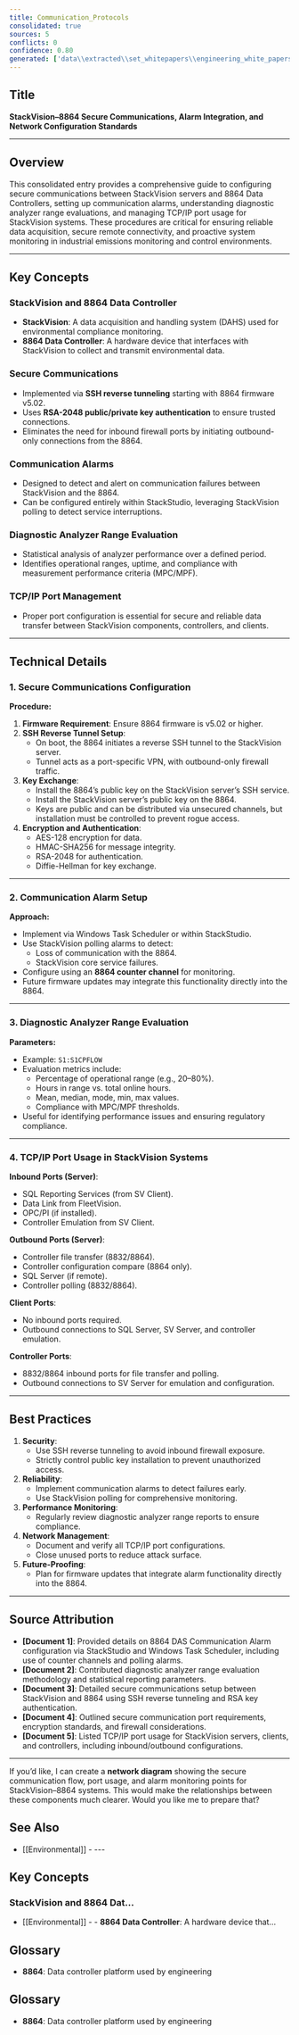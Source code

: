 ```yaml
---
title: Communication_Protocols
consolidated: true
sources: 5
conflicts: 0
confidence: 0.80
generated: ['data\\extracted\\set_whitepapers\\engineering_white_papers_WhitePapers_Alarms_EngineeringStandard-8864DASCommunicationAlarmmsg_208fb445.md', 'data\\extracted\\set_whitepapers\\engineering_white_papers_WhitePapers_SampleTests_DiagnosticAnalyzerRangepdf_c93dddc1.md', 'data\\extracted\\set_whitepapers\\engineering_white_papers_WhitePapers_SecureCommunication_SettingupSecureCommunicationsr4docx_3749cf68.md', 'data\\extracted\\set_whitepapers\\engineering_white_papers_WhitePapers_ServerMigration_ESCSecureCommunicationPortspdf_d3ae44db.md', 'data\\extracted\\set_whitepapers\\engineering_white_papers_WhitePapers_ServerMigration_TCP-IPportsusedbyaStackVisionsystempdf_cf196824.md']  # This would be a timestamp
---
```


## Title
**StackVision–8864 Secure Communications, Alarm Integration, and Network Configuration Standards**

---

## Overview
This consolidated entry provides a comprehensive guide to configuring secure communications between StackVision servers and 8864 Data Controllers, setting up communication alarms, understanding diagnostic analyzer range evaluations, and managing TCP/IP port usage for StackVision systems. These procedures are critical for ensuring reliable data acquisition, secure remote connectivity, and proactive system monitoring in industrial emissions monitoring and control environments.

---

## Key Concepts

### StackVision and 8864 Data Controller
- **StackVision**: A data acquisition and handling system (DAHS) used for environmental compliance monitoring.
- **8864 Data Controller**: A hardware device that interfaces with StackVision to collect and transmit environmental data.

### Secure Communications
- Implemented via **SSH reverse tunneling** starting with 8864 firmware v5.02.
- Uses **RSA-2048 public/private key authentication** to ensure trusted connections.
- Eliminates the need for inbound firewall ports by initiating outbound-only connections from the 8864.

### Communication Alarms
- Designed to detect and alert on communication failures between StackVision and the 8864.
- Can be configured entirely within StackStudio, leveraging StackVision polling to detect service interruptions.

### Diagnostic Analyzer Range Evaluation
- Statistical analysis of analyzer performance over a defined period.
- Identifies operational ranges, uptime, and compliance with measurement performance criteria (MPC/MPF).

### TCP/IP Port Management
- Proper port configuration is essential for secure and reliable data transfer between StackVision components, controllers, and clients.

---

## Technical Details

### 1. Secure Communications Configuration
**Procedure:**
1. **Firmware Requirement**: Ensure 8864 firmware is v5.02 or higher.
2. **SSH Reverse Tunnel Setup**:
   - On boot, the 8864 initiates a reverse SSH tunnel to the StackVision server.
   - Tunnel acts as a port-specific VPN, with outbound-only firewall traffic.
3. **Key Exchange**:
   - Install the 8864’s public key on the StackVision server’s SSH service.
   - Install the StackVision server’s public key on the 8864.
   - Keys are public and can be distributed via unsecured channels, but installation must be controlled to prevent rogue access.
4. **Encryption and Authentication**:
   - AES-128 encryption for data.
   - HMAC-SHA256 for message integrity.
   - RSA-2048 for authentication.
   - Diffie-Hellman for key exchange.

---

### 2. Communication Alarm Setup
**Approach:**
- Implement via Windows Task Scheduler or within StackStudio.
- Use StackVision polling alarms to detect:
  - Loss of communication with the 8864.
  - StackVision core service failures.
- Configure using an **8864 counter channel** for monitoring.
- Future firmware updates may integrate this functionality directly into the 8864.

---

### 3. Diagnostic Analyzer Range Evaluation
**Parameters:**
- Example: `S1:S1CPFLOW`
- Evaluation metrics include:
  - Percentage of operational range (e.g., 20–80%).
  - Hours in range vs. total online hours.
  - Mean, median, mode, min, max values.
  - Compliance with MPC/MPF thresholds.
- Useful for identifying performance issues and ensuring regulatory compliance.

---

### 4. TCP/IP Port Usage in StackVision Systems
**Inbound Ports (Server)**:
- SQL Reporting Services (from SV Client).
- Data Link from FleetVision.
- OPC/PI (if installed).
- Controller Emulation from SV Client.

**Outbound Ports (Server)**:
- Controller file transfer (8832/8864).
- Controller configuration compare (8864 only).
- SQL Server (if remote).
- Controller polling (8832/8864).

**Client Ports**:
- No inbound ports required.
- Outbound connections to SQL Server, SV Server, and controller emulation.

**Controller Ports**:
- 8832/8864 inbound ports for file transfer and polling.
- Outbound connections to SV Server for emulation and configuration.

---

## Best Practices
1. **Security**:
   - Use SSH reverse tunneling to avoid inbound firewall exposure.
   - Strictly control public key installation to prevent unauthorized access.
2. **Reliability**:
   - Implement communication alarms to detect failures early.
   - Use StackVision polling for comprehensive monitoring.
3. **Performance Monitoring**:
   - Regularly review diagnostic analyzer range reports to ensure compliance.
4. **Network Management**:
   - Document and verify all TCP/IP port configurations.
   - Close unused ports to reduce attack surface.
5. **Future-Proofing**:
   - Plan for firmware updates that integrate alarm functionality directly into the 8864.

---

## Source Attribution
- **[Document 1]**: Provided details on 8864 DAS Communication Alarm configuration via StackStudio and Windows Task Scheduler, including use of counter channels and polling alarms.
- **[Document 2]**: Contributed diagnostic analyzer range evaluation methodology and statistical reporting parameters.
- **[Document 3]**: Detailed secure communications setup between StackVision and 8864 using SSH reverse tunneling and RSA key authentication.
- **[Document 4]**: Outlined secure communication port requirements, encryption standards, and firewall considerations.
- **[Document 5]**: Listed TCP/IP port usage for StackVision servers, clients, and controllers, including inbound/outbound configurations.

---

If you’d like, I can create a **network diagram** showing the secure communication flow, port usage, and alarm monitoring points for StackVision–8864 systems. This would make the relationships between these components much clearer. Would you like me to prepare that?

## See Also

- [[Environmental]] - ---

## Key Concepts

### StackVision and 8864 Dat...
- [[Environmental]] - - **8864 Data Controller**: A hardware device that...


## Glossary

- **8864**: Data controller platform used by engineering


## Glossary

- **8864**: Data controller platform used by engineering
